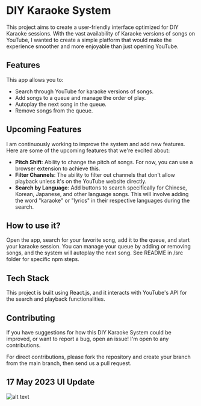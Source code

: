 # DIY Karaoke System

This project aims to create a user-friendly interface optimized for DIY Karaoke sessions. With the vast availability of Karaoke versions of songs on YouTube, I wanted to create a simple platform that would make the experience smoother and more enjoyable than just opening YouTube. 

## Features

This app allows you to:

- Search through YouTube for karaoke versions of songs.
- Add songs to a queue and manage the order of play.
- Autoplay the next song in the queue.
- Remove songs from the queue.

## Upcoming Features

I am continuously working to improve the system and add new features. Here are some of the upcoming features that we're excited about:

- **Pitch Shift**: Ability to change the pitch of songs. For now, you can use a browser extension to achieve this.
- **Filter Channels**: The ability to filter out channels that don't allow playback unless it's on the YouTube website directly.
- **Search by Language**: Add buttons to search specifically for Chinese, Korean, Japanese, and other language songs. This will involve adding the word "karaoke" or "lyrics" in their respective languages during the search.

## How to use it?

Open the app, search for your favorite song, add it to the queue, and start your karaoke session. You can manage your queue by adding or removing songs, and the system will autoplay the next song. See README in /src folder for specific npm steps.

## Tech Stack

This project is built using React.js, and it interacts with YouTube's API for the search and playback functionalities.

## Contributing

If you have suggestions for how this DIY Karaoke System could be improved, or want to report a bug, open an issue! I'm open to any contributions.

For direct contributions, please fork the repository and create your branch from the main branch, then send us a pull request. 

## 17 May 2023 UI Update

![alt text](https://i.imgur.com/tdUf2c8.png)
